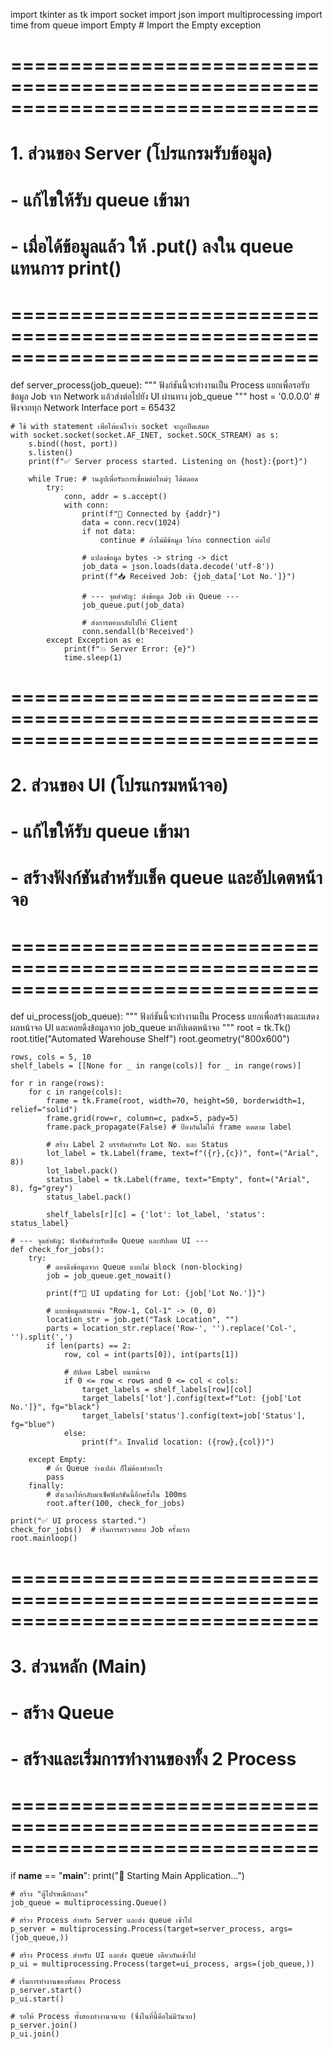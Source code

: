import tkinter as tk
import socket
import json
import multiprocessing
import time
from queue import Empty  # Import the Empty exception

# ==============================================================================
# 1. ส่วนของ Server (โปรแกรมรับข้อมูล)
#    - แก้ไขให้รับ queue เข้ามา
#    - เมื่อได้ข้อมูลแล้ว ให้ .put() ลงใน queue แทนการ print()
# ==============================================================================
def server_process(job_queue):
    """
    ฟังก์ชันนี้จะทำงานเป็น Process แยกเพื่อรอรับข้อมูล Job จาก Network
    แล้วส่งต่อไปยัง UI ผ่านทาง job_queue
    """
    host = '0.0.0.0'  # ฟังจากทุก Network Interface
    port = 65432

    # ใช้ with statement เพื่อให้แน่ใจว่า socket จะถูกปิดเสมอ
    with socket.socket(socket.AF_INET, socket.SOCK_STREAM) as s:
        s.bind((host, port))
        s.listen()
        print(f"✅ Server process started. Listening on {host}:{port}")

        while True: # วนลูปเพื่อรับการเชื่อมต่อใหม่ๆ ได้ตลอด
            try:
                conn, addr = s.accept()
                with conn:
                    print(f"🔌 Connected by {addr}")
                    data = conn.recv(1024)
                    if not data:
                        continue # ถ้าไม่มีข้อมูล ให้รอ connection ต่อไป

                    # แปลงข้อมูล bytes -> string -> dict
                    job_data = json.loads(data.decode('utf-8'))
                    print(f"📥 Received Job: {job_data['Lot No.']}")

                    # --- จุดสำคัญ: ส่งข้อมูล Job เข้า Queue ---
                    job_queue.put(job_data)

                    # ส่งการตอบกลับไปให้ Client
                    conn.sendall(b'Received')
            except Exception as e:
                print(f"💥 Server Error: {e}")
                time.sleep(1)


# ==============================================================================
# 2. ส่วนของ UI (โปรแกรมหน้าจอ)
#    - แก้ไขให้รับ queue เข้ามา
#    - สร้างฟังก์ชันสำหรับเช็ค queue และอัปเดตหน้าจอ
# ==============================================================================
def ui_process(job_queue):
    """
    ฟังก์ชันนี้จะทำงานเป็น Process แยกเพื่อสร้างและแสดงผลหน้าจอ UI
    และคอยดึงข้อมูลจาก job_queue มาอัปเดตหน้าจอ
    """
    root = tk.Tk()
    root.title("Automated Warehouse Shelf")
    root.geometry("800x600")

    rows, cols = 5, 10
    shelf_labels = [[None for _ in range(cols)] for _ in range(rows)]

    for r in range(rows):
        for c in range(cols):
            frame = tk.Frame(root, width=70, height=50, borderwidth=1, relief="solid")
            frame.grid(row=r, column=c, padx=5, pady=5)
            frame.pack_propagate(False) # ป้องกันไม่ให้ frame หดตาม label

            # สร้าง Label 2 บรรทัดสำหรับ Lot No. และ Status
            lot_label = tk.Label(frame, text=f"({r},{c})", font=("Arial", 8))
            lot_label.pack()
            status_label = tk.Label(frame, text="Empty", font=("Arial", 8), fg="grey")
            status_label.pack()

            shelf_labels[r][c] = {'lot': lot_label, 'status': status_label}

    # --- จุดสำคัญ: ฟังก์ชันสำหรับเช็ค Queue และอัปเดต UI ---
    def check_for_jobs():
        try:
            # ลองดึงข้อมูลจาก Queue แบบไม่ block (non-blocking)
            job = job_queue.get_nowait()

            print(f"🎨 UI updating for Lot: {job['Lot No.']}")

            # แยกข้อมูลตำแหน่ง "Row-1, Col-1" -> (0, 0)
            location_str = job.get("Task Location", "")
            parts = location_str.replace('Row-', '').replace('Col-', '').split(',')
            if len(parts) == 2:
                row, col = int(parts[0]), int(parts[1])

                # อัปเดต Label บนหน้าจอ
                if 0 <= row < rows and 0 <= col < cols:
                    target_labels = shelf_labels[row][col]
                    target_labels['lot'].config(text=f"Lot: {job['Lot No.']}", fg="black")
                    target_labels['status'].config(text=job['Status'], fg="blue")
                else:
                    print(f"⚠️ Invalid location: ({row},{col})")

        except Empty:
            # ถ้า Queue ว่างเปล่า ก็ไม่ต้องทำอะไร
            pass
        finally:
            # ตั้งเวลาให้กลับมาเช็คฟังก์ชันนี้อีกครั้งใน 100ms
            root.after(100, check_for_jobs)

    print("✅ UI process started.")
    check_for_jobs()  # เริ่มการตรวจสอบ Job ครั้งแรก
    root.mainloop()


# ==============================================================================
# 3. ส่วนหลัก (Main)
#    - สร้าง Queue
#    - สร้างและเริ่มการทำงานของทั้ง 2 Process
# ==============================================================================
if __name__ == "__main__":
    print("🚀 Starting Main Application...")

    # สร้าง "ตู้ไปรษณีย์กลาง"
    job_queue = multiprocessing.Queue()

    # สร้าง Process สำหรับ Server และส่ง queue เข้าไป
    p_server = multiprocessing.Process(target=server_process, args=(job_queue,))

    # สร้าง Process สำหรับ UI และส่ง queue เดียวกันเข้าไป
    p_ui = multiprocessing.Process(target=ui_process, args=(job_queue,))

    # เริ่มการทำงานของทั้งสอง Process
    p_server.start()
    p_ui.start()

    # รอให้ Process ทั้งสองทำงานจนจบ (ซึ่งในที่นี้คือไม่มีวันจบ)
    p_server.join()
    p_ui.join()
